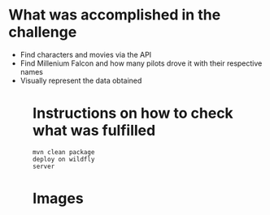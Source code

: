 # What was accomplished in the challenge
<ul>
<li>Find characters and movies via the API</li>
<li>Find Millenium Falcon and how many pilots drove it with their respective names</li>
<li>Visually represent the data obtained</li>
<ul>

# Instructions on how to check what was fulfilled

<code>mvn clean package</code><br />
<code>deploy on wildfly server</code>

# Images
